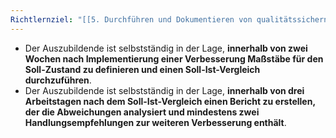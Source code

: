 ```yaml
---
Richtlernziel: "[[5. Durchführen und Dokumentieren von qualitätssichernden Maßnahmen]]"
---
```

- Der Auszubildende ist selbstständig in der Lage, **innerhalb von zwei Wochen nach Implementierung einer Verbesserung Maßstäbe für den Soll-Zustand zu definieren und einen Soll-Ist-Vergleich durchzuführen**.
- Der Auszubildende ist selbstständig in der Lage, **innerhalb von drei Arbeitstagen nach dem Soll-Ist-Vergleich einen Bericht zu erstellen, der die Abweichungen analysiert und mindestens zwei Handlungsempfehlungen zur weiteren Verbesserung enthält**.